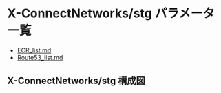 # X-ConnectNetworks/stg パラメータ一覧

- [ECR_list.md](https://x-connectnetworks.github.io/document/X-ConnectNetworks/stg/ECR_list.html)
- [Route53_list.md](https://x-connectnetworks.github.io/document/X-ConnectNetworks/stg/Route53_list.html)

## X-ConnectNetworks/stg 構成図
